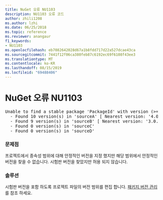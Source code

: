 ```yaml
---
title: NuGet 오류 NU1103
description: NU1103 오류 코드
author: zhili1208
ms.author: lzhi
ms.date: 06/25/2018
ms.topic: reference
ms.reviewer: anangaur
f1_keywords:
- NU1103
ms.openlocfilehash: eb7082642028d67a1b8fdd717d22a527dcae43ca
ms.sourcegitcommit: 7441f12f06ca380feb87c6192ec69f6108f43ee3
ms.translationtype: MT
ms.contentlocale: ko-KR
ms.lasthandoff: 08/15/2019
ms.locfileid: "69488406"
---
```

# <a name="nuget-error-nu1103"></a>NuGet 오류 NU1103

<pre>Unable to find a stable package 'PackageId' with version (>= 3.0.0)<br/>  - Found 10 version(s) in 'sourceA' [ Nearest version: '4.0.0-rc-2129' ]<br/>  - Found 9 version(s) in 'sourceB' [ Nearest version: '3.0.0-beta-00032' ]<br/>  - Found 0 version(s) in 'sourceC'<br/>  - Found 0 version(s) in 'sourceD'</pre>

### <a name="issue"></a>문제점
프로젝트에서 종속성 범위에 대해 안정적인 버전을 지정 했지만 해당 범위에서 안정적인 버전을 찾을 수 없습니다. 시험판 버전을 찾았지만 허용 되지 않습니다.

### <a name="solution"></a>솔루션
시험판 버전을 포함 하도록 프로젝트 파일의 버전 범위를 편집 합니다. [패키지 버전 관리](../../concepts/package-versioning.md)를 참조 하세요.